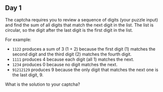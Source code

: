 ## Day 1

The captcha requires you to review a sequence of digits (your puzzle input) and find the sum of all digits that match the next digit in the list. The list is circular, so the digit after the last digit is the first digit in the list.

For example:

* `1122` produces a sum of 3 (1 + 2) because the first digit (1) matches the second digit and the third digit (2) matches the fourth digit.
* `1111` produces 4 because each digit (all 1) matches the next.
* `1234` produces 0 because no digit matches the next.
* `91212129` produces 9 because the only digit that matches the next one is the last digit, 9.

What is the solution to your captcha?
